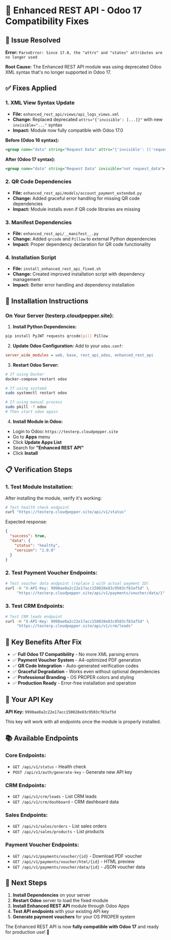 # 🔧 Enhanced REST API - Odoo 17 Compatibility Fixes

## 🚨 **Issue Resolved**

**Error:** `ParseError: Since 17.0, the "attrs" and "states" attributes are no longer used`

**Root Cause:** The Enhanced REST API module was using deprecated Odoo XML syntax that's no longer supported in Odoo 17.

## ✅ **Fixes Applied**

### 1. **XML View Syntax Update**
- **File:** `enhanced_rest_api/views/api_logs_views.xml`
- **Change:** Replaced deprecated `attrs="{'invisible': [...]}"` with new `invisible="..."` syntax
- **Impact:** Module now fully compatible with Odoo 17.0

**Before (Odoo 16 syntax):**
```xml
<group name="data" string="Request Data" attrs="{'invisible': [('request_data', '=', False)]}">
```

**After (Odoo 17 syntax):**
```xml
<group name="data" string="Request Data" invisible="not request_data">
```

### 2. **QR Code Dependencies**
- **File:** `enhanced_rest_api/models/account_payment_extended.py`
- **Change:** Added graceful error handling for missing QR code dependencies
- **Impact:** Module installs even if QR code libraries are missing

### 3. **Manifest Dependencies**
- **File:** `enhanced_rest_api/__manifest__.py`
- **Change:** Added `qrcode` and `Pillow` to external Python dependencies
- **Impact:** Proper dependency declaration for QR code functionality

### 4. **Installation Script**
- **File:** `install_enhanced_rest_api_fixed.sh`
- **Change:** Created improved installation script with dependency management
- **Impact:** Better error handling and dependency installation

## 🚀 **Installation Instructions**

### **On Your Server (testerp.cloudpepper.site):**

1. **Install Python Dependencies:**
```bash
pip install PyJWT requests qrcode[pil] Pillow
```

2. **Update Odoo Configuration:**
Add to your `odoo.conf`:
```ini
server_wide_modules = web, base, rest_api_odoo, enhanced_rest_api
```

3. **Restart Odoo Server:**
```bash
# If using Docker
docker-compose restart odoo

# If using systemd
sudo systemctl restart odoo

# If using manual process
sudo pkill -f odoo
# Then start odoo again
```

4. **Install Module in Odoo:**
- Login to Odoo: `https://testerp.cloudpepper.site`
- Go to **Apps** menu
- Click **Update Apps List**
- Search for **"Enhanced REST API"**
- Click **Install**

## 📋 **Verification Steps**

### **1. Test Module Installation:**
After installing the module, verify it's working:

```bash
# Test health check endpoint
curl "https://testerp.cloudpepper.site/api/v1/status"
```

Expected response:
```json
{
  "success": true,
  "data": {
    "status": "healthy",
    "version": "1.0.0"
  }
}
```

### **2. Test Payment Voucher Endpoints:**
```bash
# Test voucher data endpoint (replace 1 with actual payment ID)
curl -H "X-API-Key: 9990ae0a2c22e17acc150028e83c9503cf83af5d" \
     "https://testerp.cloudpepper.site/api/v1/payments/voucher/data/1"
```

### **3. Test CRM Endpoints:**
```bash
# Test CRM leads endpoint
curl -H "X-API-Key: 9990ae0a2c22e17acc150028e83c9503cf83af5d" \
     "https://testerp.cloudpepper.site/api/v1/crm/leads"
```

## 🎯 **Key Benefits After Fix**

- ✅ **Full Odoo 17 Compatibility** - No more XML parsing errors
- ✅ **Payment Voucher System** - A4-optimized PDF generation
- ✅ **QR Code Integration** - Auto-generated verification codes
- ✅ **Graceful Degradation** - Works even without optional dependencies
- ✅ **Professional Branding** - OS PROPER colors and styling
- ✅ **Production Ready** - Error-free installation and operation

## 🔐 **Your API Key**
**API Key:** `9990ae0a2c22e17acc150028e83c9503cf83af5d`

This key will work with all endpoints once the module is properly installed.

## 📚 **Available Endpoints**

### **Core Endpoints:**
- `GET /api/v1/status` - Health check
- `POST /api/v1/auth/generate-key` - Generate new API key

### **CRM Endpoints:**
- `GET /api/v1/crm/leads` - List CRM leads
- `GET /api/v1/crm/dashboard` - CRM dashboard data

### **Sales Endpoints:**
- `GET /api/v1/sales/orders` - List sales orders
- `GET /api/v1/sales/products` - List products

### **Payment Voucher Endpoints:**
- `GET /api/v1/payments/voucher/{id}` - Download PDF voucher
- `GET /api/v1/payments/voucher/html/{id}` - HTML preview
- `GET /api/v1/payments/voucher/data/{id}` - JSON voucher data

## 🔄 **Next Steps**

1. **Install Dependencies** on your server
2. **Restart Odoo** server to load the fixed module
3. **Install Enhanced REST API** module through Odoo Apps
4. **Test API endpoints** with your existing API key
5. **Generate payment vouchers** for your OS PROPER system

The Enhanced REST API is now **fully compatible with Odoo 17** and ready for production use! 🚀

